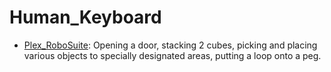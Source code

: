 # Human_Keyboard

- [Plex_RoboSuite](https://github.com/youliangtan/oxe_contrib/tree/main/pages/datasets/plex_robosuite.md): Opening a door, stacking 2 cubes, picking and placing various objects to specially designated areas, putting a loop onto a peg.